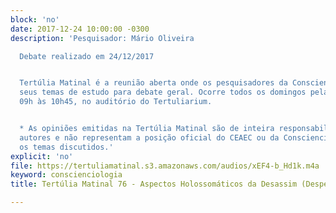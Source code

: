 ```yaml
---
block: 'no'
date: 2017-12-24 10:00:00 -0300
description: 'Pesquisador: Mário Oliveira

  Debate realizado em 24/12/2017


  Tertúlia Matinal é a reunião aberta onde os pesquisadores da Conscienciologia apresentam
  seus temas de estudo para debate geral. Ocorre todos os domingos pela manhã, das
  09h às 10h45, no auditório do Tertuliarium.


  * As opiniões emitidas na Tertúlia Matinal são de inteira responsabilidade de seus
  autores e não representam a posição oficial do CEAEC ou da Conscienciologia sobre
  os temas discutidos.'
explicit: 'no'
file: https://tertuliamatinal.s3.amazonaws.com/audios/xEF4-b_Hd1k.m4a
keyword: conscienciologia
title: Tertúlia Matinal 76 - Aspectos Holossomáticos da Desassim (Despertologia)

---
```

